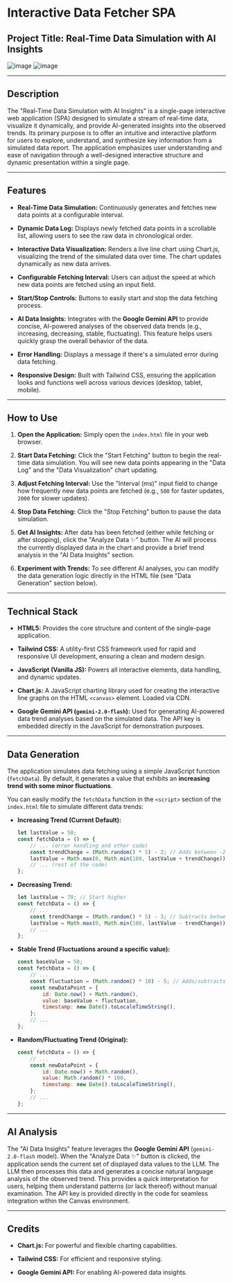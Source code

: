 # Interactive Data Fetcher SPA

## Project Title: Real-Time Data Simulation with AI Insights
 ![image](https://github.com/user-attachments/assets/197e9367-b7df-4941-8868-7e6f8fc2b4cf)
![image](https://github.com/user-attachments/assets/a22a1757-8998-4be5-8e94-ee67f7f4fe27)


---

## Description

The "Real-Time Data Simulation with AI Insights" is a single-page interactive web application (SPA) designed to simulate a stream of real-time data, visualize it dynamically, and provide AI-generated insights into the observed trends. Its primary purpose is to offer an intuitive and interactive platform for users to explore, understand, and synthesize key information from a simulated data report. The application emphasizes user understanding and ease of navigation through a well-designed interactive structure and dynamic presentation within a single page.

---

## Features

* **Real-Time Data Simulation:** Continuously generates and fetches new data points at a configurable interval.

* **Dynamic Data Log:** Displays newly fetched data points in a scrollable list, allowing users to see the raw data in chronological order.

* **Interactive Data Visualization:** Renders a live line chart using Chart.js, visualizing the trend of the simulated data over time. The chart updates dynamically as new data arrives.

* **Configurable Fetching Interval:** Users can adjust the speed at which new data points are fetched using an input field.

* **Start/Stop Controls:** Buttons to easily start and stop the data fetching process.

* **AI Data Insights:** Integrates with the **Google Gemini API** to provide concise, AI-powered analyses of the observed data trends (e.g., increasing, decreasing, stable, fluctuating). This feature helps users quickly grasp the overall behavior of the data.

* **Error Handling:** Displays a message if there's a simulated error during data fetching.

* **Responsive Design:** Built with Tailwind CSS, ensuring the application looks and functions well across various devices (desktop, tablet, mobile).

---

## How to Use

1.  **Open the Application:** Simply open the `index.html` file in your web browser.

2.  **Start Data Fetching:** Click the "Start Fetching" button to begin the real-time data simulation. You will see new data points appearing in the "Data Log" and the "Data Visualization" chart updating.

3.  **Adjust Fetching Interval:** Use the "Interval (ms)" input field to change how frequently new data points are fetched (e.g., `500` for faster updates, `2000` for slower updates).

4.  **Stop Data Fetching:** Click the "Stop Fetching" button to pause the data simulation.

5.  **Get AI Insights:** After data has been fetched (either while fetching or after stopping), click the "Analyze Data ✨" button. The AI will process the currently displayed data in the chart and provide a brief trend analysis in the "AI Data Insights" section.

6.  **Experiment with Trends:** To see different AI analyses, you can modify the data generation logic directly in the HTML file (see "Data Generation" section below).

---

## Technical Stack

* **HTML5:** Provides the core structure and content of the single-page application.

* **Tailwind CSS:** A utility-first CSS framework used for rapid and responsive UI development, ensuring a clean and modern design.

* **JavaScript (Vanilla JS):** Powers all interactive elements, data handling, and dynamic updates.

* **Chart.js:** A JavaScript charting library used for creating the interactive line graphs on the HTML `<canvas>` element. Loaded via CDN.

* **Google Gemini API (`gemini-2.0-flash`):** Used for generating AI-powered data trend analyses based on the simulated data. The API key is embedded directly in the JavaScript for demonstration purposes.

---

## Data Generation

The application simulates data fetching using a simple JavaScript function (`fetchData`). By default, it generates a value that exhibits an **increasing trend with some minor fluctuations**.

You can easily modify the `fetchData` function in the `<script>` section of the `index.html` file to simulate different data trends:

* **Increasing Trend (Current Default):**

    ```javascript
    let lastValue = 50;
    const fetchData = () => {
        // ... (error handling and other code)
        const trendChange = (Math.random() * 5) - 2; // Adds between -2 and +3
        lastValue = Math.max(0, Math.min(100, lastValue + trendChange)); // Keep value between 0 and 100
        // ... (rest of the code)
    };
    ```

* **Decreasing Trend:**

    ```javascript
    let lastValue = 70; // Start higher
    const fetchData = () => {
        // ...
        const trendChange = (Math.random() * 5) - 3; // Subtracts between 2 and -1 (overall decrease)
        lastValue = Math.max(0, Math.min(100, lastValue - trendChange));
        // ...
    };
    ```

* **Stable Trend (Fluctuations around a specific value):**

    ```javascript
    const baseValue = 50;
    const fetchData = () => {
        // ...
        const fluctuation = (Math.random() * 10) - 5; // Adds/subtracts up to 5
        const newDataPoint = {
            id: Date.now() + Math.random(),
            value: baseValue + fluctuation,
            timestamp: new Date().toLocaleTimeString(),
        };
        // ...
    };
    ```

* **Random/Fluctuating Trend (Original):**

    ```javascript
    const fetchData = () => {
        // ...
        const newDataPoint = {
            id: Date.now() + Math.random(),
            value: Math.random() * 100,
            timestamp: new Date().toLocaleTimeString(),
        };
        // ...
    };
    ```

---

## AI Analysis

The "AI Data Insights" feature leverages the **Google Gemini API** (`gemini-2.0-flash` model). When the "Analyze Data ✨" button is clicked, the application sends the current set of displayed data values to the LLM. The LLM then processes this data and generates a concise natural language analysis of the observed trend. This provides a quick interpretation for users, helping them understand patterns (or lack thereof) without manual examination. The API key is provided directly in the code for seamless integration within the Canvas environment.

---

## Credits

* **Chart.js:** For powerful and flexible charting capabilities.

* **Tailwind CSS:** For efficient and responsive styling.

* **Google Gemini API:** For enabling AI-powered data insights.
